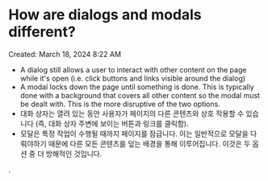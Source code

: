 # How are dialogs and modals different?

Created: March 18, 2024 8:22 AM

- A dialog still allows a user to interact with other content on the page while it's open (i.e. click buttons and links visible around the dialog)
- A modal locks down the page until something is done. This is typically done with a background that covers all other content so the modal must be dealt with. This is the more disruptive of the two options.
- 대화 상자는 열려 있는 동안 사용자가 페이지의 다른 콘텐츠와 상호 작용할 수 있습니다 (즉, 대화 상자 주변에 보이는 버튼과 링크를 클릭함).
- 모달은 특정 작업이 수행될 때까지 페이지를 잠급니다. 이는 일반적으로 모달을 다뤄야하기 때문에 다른 모든 콘텐츠를 덮는 배경을 통해 이루어집니다. 이것은 두 옵션 중 더 방해적인 것입니다.

.